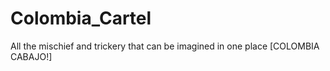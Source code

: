# Colombia_Cartel
All the mischief and trickery that can be imagined in one place [COLOMBIA CABAJO!]

